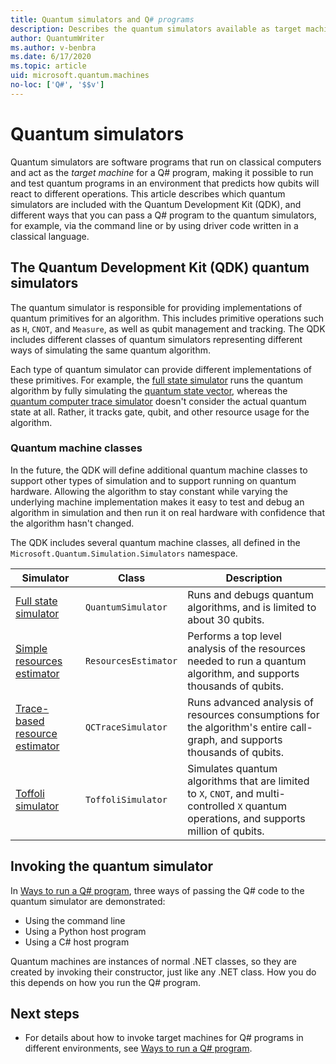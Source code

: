 ```yaml
---
title: Quantum simulators and Q# programs
description: Describes the quantum simulators available as target machines for Q# programs.
author: QuantumWriter
ms.author: v-benbra 
ms.date: 6/17/2020
ms.topic: article
uid: microsoft.quantum.machines
no-loc: ['Q#', '$$v']
---
```


# Quantum simulators

Quantum simulators are software programs that run on classical computers and act as the *target machine* for a Q# program, making it possible to run and test quantum programs in an environment that predicts how qubits will react to different operations. This article describes which quantum simulators are included with the Quantum Development Kit (QDK), and different ways that you can pass a Q# program to the quantum simulators, for example, via the command line or by using driver code written in a classical language.  



## The Quantum Development Kit (QDK) quantum simulators

The quantum simulator is responsible for providing implementations of quantum primitives for an algorithm. This includes primitive operations such as `H`, `CNOT`, and `Measure`, as well as qubit management and tracking. The QDK includes different classes of quantum simulators representing different ways of simulating the same quantum algorithm. 


Each type of quantum simulator can provide different implementations of these primitives. For example, the [full state simulator](xref:microsoft.quantum.machines.full-state-simulator) runs the quantum algorithm by fully simulating the [quantum state vector](xref:microsoft.quantum.glossary#quantum-state), whereas the [quantum computer trace simulator](xref:microsoft.quantum.machines.qc-trace-simulator.intro) 
doesn't consider the actual quantum state at all. Rather, it tracks gate, qubit, and other resource usage for the algorithm.

### Quantum machine classes

In the future, the QDK will define additional quantum machine classes to support other types of simulation and to support running on quantum hardware. Allowing the algorithm to stay constant while varying the underlying machine implementation makes it easy to test and debug an algorithm in simulation and then run it on real hardware with confidence
that the algorithm hasn't changed.

The QDK includes several quantum machine classes, all defined in the `Microsoft.Quantum.Simulation.Simulators` namespace.

|Simulator |Class|Description|
|-----|------|---|
|[Full state simulator](xref:microsoft.quantum.machines.full-state-simulator)| `QuantumSimulator` | Runs and debugs quantum algorithms, and is limited to about 30 qubits. |
|[Simple resources estimator](xref:microsoft.quantum.machines.resources-estimator)| `ResourcesEstimator` | Performs a top level analysis of the resources needed to run a quantum algorithm, and supports thousands of qubits.|
|[Trace-based resource estimator](xref:microsoft.quantum.machines.qc-trace-simulator.intro)|  `QCTraceSimulator` |Runs advanced analysis of resources consumptions for the algorithm's entire call-graph, and supports thousands of qubits.|
|[Toffoli simulator](xref:microsoft.quantum.machines.toffoli-simulator)| `ToffoliSimulator` |Simulates quantum algorithms that are limited to `X`, `CNOT`, and multi-controlled `X` quantum operations, and supports million of qubits. |

## Invoking the quantum simulator

In [Ways to run a Q# program](xref:microsoft.quantum.guide.host-programs), three ways of passing the Q# code to the quantum simulator are demonstrated: 

* Using the command line
* Using a Python host program
* Using a C# host program

Quantum machines are instances of normal .NET classes, so they are created by invoking their constructor, just like any .NET class. How you do this depends on how you run the Q# program.

## Next steps

* For details about how to invoke target machines for Q# programs in different environments, see [Ways to run a Q# program](xref:microsoft.quantum.guide.host-programs).
